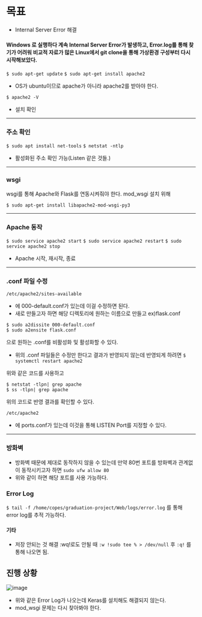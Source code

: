 # 목표  
- Internal Server Error 해결    


#### Windows 로 실행하다 계속 Internal Server Error가 발생하고, Error.log를 통해 찾기가 어려워 비교적 자료가 많은 Linux에서 git clone을 통해 가상환경 구성부터 다시 시작해보았다.


`$ sudo apt-get update`
`$ sudo apt-get install apache2`  
- OS가 ubuntu이므로 apache가 아니라 apache2를 받아야 한다.

`$ apache2 -V`
- 설치 확인

<hr>

### 주소 확인
`$ sudo apt install net-tools`
`$ netstat -ntlp`
- 활성화된 주소 확인 가능(Listen 같은 것들.)

<hr>

### wsgi
wsgi를 통해 Apache와 Flask를 연동시켜줘야 한다.
mod_wsgi 설치 위해

`$ sudo apt-get install libapache2-mod-wsgi-py3`

<hr>

### Apache 동작

`$ sudo service apache2 start`
`$ sudo service apache2 restart`
`$ sudo service apache2 stop`
- Apache 시작, 재시작, 종료

<hr>

### .conf 파일 수정
`/etc/apache2/sites-available`
- 에 000-default.conf가 있는데 이걸 수정하면 된다.
- 새로 만들고자 하면 해당 디렉토리에 원하는 이름으로 만들고 ex)flask.conf
```
$ sudo a2dissite 000-default.conf
$ sudo a2ensite flask.conf
```
으로 원하는 .conf를 비활성화 및 활성화할 수 있다.

- 위의 .conf 파일들은 수정만 한다고 결과가 반영되지 않는데 반영되게 하려면 
`$ systemctl restart apache2`

위와 같은 코드를 사용하고

```
$ netstat -tlpn| grep apache
$ ss -tlpn| grep apache
```

위의 코드로 반영 결과를 확인할 수 있다.

`/etc/apache2`
- 에 ports.conf가 있는데 이것을 통해 LISTEN Port를 지정할 수 있다.

<hr>

### 방화벽
- 방화벽 때문에 제대로 동작하지 않을 수 있는데 만약 80번 포트를 방화벽과 관계없이 동작시키고자 하면
`sudo ufw allow 80`
- 위와 같이 하면 해당 포트를 사용 가능하다.

### Error Log
`$ tail -f /home/copes/graduation-project/Web/logs/error.log` 를 통해 error log를 추적 가능하다.

#### 기타
- 저장 안되는 것 해결 :wq!로도 안될 때 
`:w !sudo tee % > /dev/null`
후 
`:q!` 를 통해 나오면 됨.




## 진행 상황

![image](https://user-images.githubusercontent.com/43158502/118998233-3c388e00-b9c4-11eb-976e-867d3f80d212.png)

- 위와 같은 Error Log가 나오는데 Keras를 설치해도 해결되지 않는다.
- mod_wsgi 문제는 다시 찾아봐야 한다.

	
